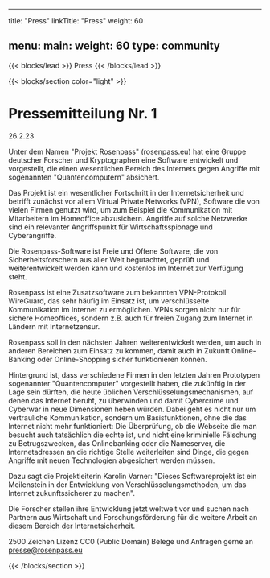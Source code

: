 
---
title: "Press"
linkTitle: "Press"
weight: 60

menu:
  main:
    weight: 60
type: community
---

{{< blocks/lead  >}}
Press
{{< /blocks/lead >}}

{{< blocks/section color="light" >}}


# Pressemitteilung Nr. 1

26.2.23

Unter dem Namen "Projekt Rosenpass" (rosenpass.eu) hat eine Gruppe deutscher Forscher und Kryptographen eine Software entwickelt und vorgestellt, die einen wesentlichen Bereich des Internets gegen Angriffe mit sogenannten "Quantencomputern" absichert.

Das Projekt ist ein wesentlicher Fortschritt in der Internetsicherheit und betrifft zunächst vor allem Virtual Private Networks (VPN), Software die von vielen Firmen genutzt wird, um zum Beispiel die Kommunikation mit Mitarbeitern im Homeoffice abzusichern. Angriffe auf solche Netzwerke sind ein relevanter Angriffspunkt für Wirtschaftsspionage und Cyberangriffe.

Die Rosenpass-Software ist Freie und Offene Software, die von Sicherheitsforschern aus aller Welt begutachtet, geprüft und weiterentwickelt werden kann und kostenlos im Internet zur Verfügung steht.

Rosenpass ist eine Zusatzsoftware zum bekannten VPN-Protokoll WireGuard, das sehr häufig im Einsatz ist, um verschlüsselte Kommunikation im Internet zu ermöglichen. VPNs sorgen nicht nur für sichere Homeoffices, sondern z.B. auch für freien Zugang zum Internet in Ländern mit Internetzensur. 

Rosenpass soll in den nächsten Jahren weiterentwickelt werden, um auch in anderen Bereichen zum Einsatz zu kommen, damit auch in Zukunft Online-Banking oder Online-Shopping sicher funktionieren können.

Hintergrund ist, dass verschiedene Firmen in den letzten Jahren Prototypen sogenannter "Quantencomputer" vorgestellt haben, die zukünftig in der Lage sein dürften, die heute üblichen Verschlüsselungsmechanismen, auf denen das Internet beruht, zu überwinden und damit Cybercrime und Cyberwar in neue Dimensionen heben würden. Dabei geht es nicht nur um vertrauliche Kommunikation, sondern um Basisfunktionen, ohne die das Internet nicht mehr funktioniert: Die Überprüfung, ob die Webseite die man besucht auch tatsächlich die echte ist, und nicht eine kriminielle Fälschung zu Betrugszwecken, das Onlinebanking oder die Nameserver, die Internetadressen an die richtige Stelle weiterleiten sind Dinge, die gegen Angriffe mit neuen Technologien abgesichert werden müssen.

Dazu sagt die Projektleiterin Karolin Varner: "Dieses Softwareprojekt ist ein Meilenstein in der Entwicklung von Verschlüsselungsmethoden, um das Internet zukunftssicherer zu machen".

Die Forscher stellen ihre Entwicklung jetzt weltweit vor und suchen nach Partnern aus Wirtschaft und Forschungsförderung für die weitere Arbeit an diesem Bereich der Internetsicherheit.

2500 Zeichen
Lizenz CC0 (Public Domain)
Belege und Anfragen gerne an presse@rosenpass.eu


{{< /blocks/section >}}
